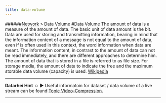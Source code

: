 ```yaml
---
title: data-volume
---
```

######[Network](../wiki/network-technology.html) > Data Volume
#Data Volume
The amount of data is a measure of the amount of data. The basic unit of data amount is the bit. Data are used for storing and transmitting information, bearing in mind that the information content of a message is not equal to the amount of data, even if is often used in this context, the word information when data are meant. The information content, in contrast to the amount of data can not be read immediately, and there are different approaches to determine him. The amount of data that is stored in a file is referred to as file size. For storage media, the amount of data to indicate the free and the maximum storable data volume (capacity) is used. <a href="https://de.wikipedia.org/wiki/Datenmenge" target="_blank">Wikipedia</a> 

---
**Datarhei Hint** ☺ ► Useful informatoin for dataset / data volume of a live stream can be found [Topic Video-Compression](../wiki/video-compression.html).

---